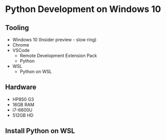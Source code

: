 # Python Development on Windows 10

## Tooling
- Windows 10 (Insider preview - slow ring)
- Chrome
- VSCode
  - Remote Development Extension Pack
  - Python
- WSL
  - Python on WSL

## Hardware
- HP850 G3
- 16GB RAM
- i7-6600U
- 512GB HD 

## Install Python on WSL


